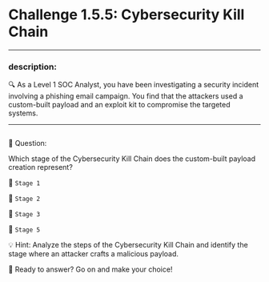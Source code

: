 # **Challenge 1.5.5: Cybersecurity Kill Chain**

---

### **description:**

🔍 As a Level 1 SOC Analyst, you have been investigating a security incident involving a phishing email campaign. You find that the attackers used a custom-built payload and an exploit kit to compromise the targeted systems.

---
```plaintext

```
🤔 Question:

Which stage of the Cybersecurity Kill Chain does the custom-built payload creation represent?

🔘 ```Stage 1```

🔘 ```Stage 2```

🔘 ```Stage 3```

🔘 ```Stage 5```

💡 Hint: Analyze the steps of the Cybersecurity Kill Chain and identify the stage where an attacker crafts a malicious payload.

🚀 Ready to answer? Go on and make your choice!